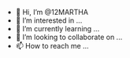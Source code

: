 - 👋 Hi, I’m @12MARTHA
- 👀 I’m interested in ...
- 🌱 I’m currently learning ...
- 💞️ I’m looking to collaborate on ...
- 📫 How to reach me ...

<!---
12MARTHA/12MARTHA is a ✨ special ✨ repository because its `README.md` (this file) appears on your GitHub profile.
You can click the Preview link to take a look at your changes.
--->
